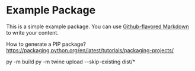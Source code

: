 # Example Package

This is a simple example package. You can use
[Github-flavored Markdown](https://guides.github.com/features/mastering-markdown/)
to write your content.

How to generate a PIP package?
https://packaging.python.org/en/latest/tutorials/packaging-projects/

py -m build
py -m twine upload --skip-existing dist/*